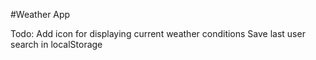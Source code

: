 #Weather App

Todo:
Add icon for displaying current weather conditions
Save last user search in localStorage
